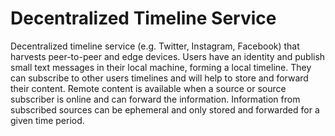 # Decentralized Timeline Service

Decentralized timeline service (e.g. Twitter, Instagram, Facebook) that harvests peer-to-peer and edge devices. Users have an identity and publish small text messages in their local machine, forming a local timeline. They can subscribe to other users timelines and will help to store and forward their content. Remote content is available when a source or source subscriber is online and can forward the information. Information from subscribed sources can be ephemeral and only stored and forwarded for a given time period.
